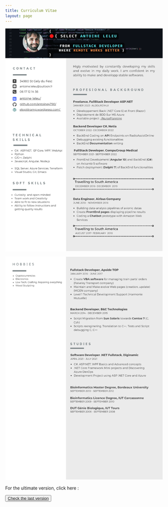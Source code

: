 ```yaml
---
title: Curriculum Vitae
layout: page
---
```


<!-- Google tag (gtag.js) -->
<script async src="https://www.googletagmanager.com/gtag/js?id=G-3QPQCBGLC6"></script>
<script>
  window.dataLayer = window.dataLayer || [];
  function gtag(){dataLayer.push(arguments);}
  gtag('js', new Date());

  gtag('config', 'G-3QPQCBGLC6');
</script>

![Page 1](assets/images/CV-ENG-1.svg)

![Page 2](assets/images/CV-ENG-2.svg)

<p>For the ultimate version, click here : </p><button type="button" class="btn btn-link"><a href="https://www.canva.com/design/DAFUwQ4cmWw/LRXZcwHUVMg04G5a0bZHwA/view?utm_content=DAFUwQ4cmWw&utm_campaign=designshare&utm_medium=link&utm_source=publishsharelink" class="btn btn-info" role="button">Check the last version</a></button>